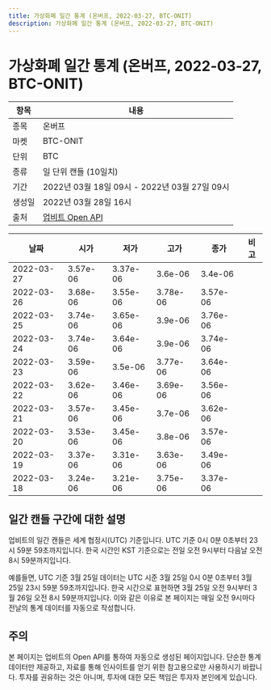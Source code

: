 ```yaml
---
title: 가상화폐 일간 통계 (온버프, 2022-03-27, BTC-ONIT)
description: 가상화폐 일간 통계 (온버프, 2022-03-27, BTC-ONIT)
---
```


가상화폐 일간 통계 (온버프, 2022-03-27, BTC-ONIT)
===

|항목|내용|
|--|--|
|종목|온버프|
|마켓|BTC-ONIT|
|단위|BTC|
|종류|일 단위 캔들 (10일치)|
|기간|2022년 03월 18일 09시 - 2022년 03월 27일 09시|
|생성일|2022년 03월 28일 16시|
|출처|[업비트 Open API](https://docs.upbit.com)|


|날짜|시가|저가|고가|종가|비고|
|--|--|--|--|--|--|
|2022-03-27|3.57e-06|3.37e-06|3.6e-06|3.4e-06|    |
|2022-03-26|3.68e-06|3.55e-06|3.78e-06|3.57e-06|    |
|2022-03-25|3.74e-06|3.65e-06|3.9e-06|3.76e-06|    |
|2022-03-24|3.74e-06|3.64e-06|3.9e-06|3.74e-06|    |
|2022-03-23|3.59e-06|3.5e-06|3.77e-06|3.64e-06|    |
|2022-03-22|3.62e-06|3.46e-06|3.69e-06|3.56e-06|    |
|2022-03-21|3.57e-06|3.45e-06|3.7e-06|3.62e-06|    |
|2022-03-20|3.53e-06|3.45e-06|3.8e-06|3.57e-06|    |
|2022-03-19|3.37e-06|3.31e-06|3.63e-06|3.49e-06|    |
|2022-03-18|3.24e-06|3.21e-06|3.75e-06|3.37e-06|    |


일간 캔들 구간에 대한 설명
---


업비트의 일간 캔들은 세계 협정시(UTC) 기준입니다. 
UTC 기준 0시 0분 0초부터 23시 59분 59초까지입니다. 
한국 시간인 KST 기준으로는 전일 오전 9시부터 다음날 오전 8시 59분까지입니다. 


예를들면, UTC 기준 3월 25일 데이터는 UTC 시준 3월 25일 0시 0분 0초부터 3월 25일 23시 59분 59초까지입니다. 
한국 시간으로 표현하면 3월 25일 오전 9시부터 3월 26일 오전 8시 59분까지입니다. 
이와 같은 이유로 본 페이지는 매일 오전 9시마다 전날의 통계 데이터를 자동으로 작성합니다. 


주의
---


본 페이지는 업비트의 Open API를 통하여 자동으로 생성된 페이지입니다. 
단순한 통계 데이터만 제공하고, 자료를 통해 인사이트를 얻기 위한 참고용으로만 사용하시기 바랍니다. 
투자를 권유하는 것은 아니며, 투자에 대한 모든 책임은 투자자 본인에게 있습니다. 
